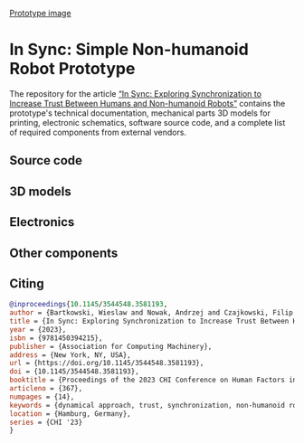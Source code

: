 [Prototype image](prototype.png)

# In Sync: Simple Non-humanoid Robot Prototype

The repository for the article [“In Sync: Exploring Synchronization to Increase Trust Between Humans and Non-humanoid Robots”](https://dl.acm.org/doi/10.1145/3544548.3581193) contains the prototype's technical documentation, mechanical parts 3D models for printing, electronic schematics, software source code, and a complete list of required components from external vendors.

## Source code

## 3D models 

## Electronics

## Other components

## Citing
```bibtex
@inproceedings{10.1145/3544548.3581193, 
author = {Bartkowski, Wieslaw and Nowak, Andrzej and Czajkowski, Filip Ignacy and Schmidt, Albrecht and M\"{u}ller, Florian}, 
title = {In Sync: Exploring Synchronization to Increase Trust Between Humans and Non-Humanoid Robots}, 
year = {2023}, 
isbn = {9781450394215}, 
publisher = {Association for Computing Machinery}, 
address = {New York, NY, USA}, 
url = {https://doi.org/10.1145/3544548.3581193}, 
doi = {10.1145/3544548.3581193}, 
booktitle = {Proceedings of the 2023 CHI Conference on Human Factors in Computing Systems}, 
articleno = {367}, 
numpages = {14}, 
keywords = {dynamical approach, trust, synchronization, non-humanoid robot, design strategy}, 
location = {Hamburg, Germany}, 
series = {CHI '23} 
}
```